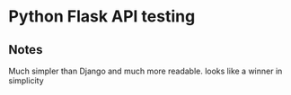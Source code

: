 # Python Flask API testing


## Notes
Much simpler than Django and much more readable. looks like a winner in simplicity



